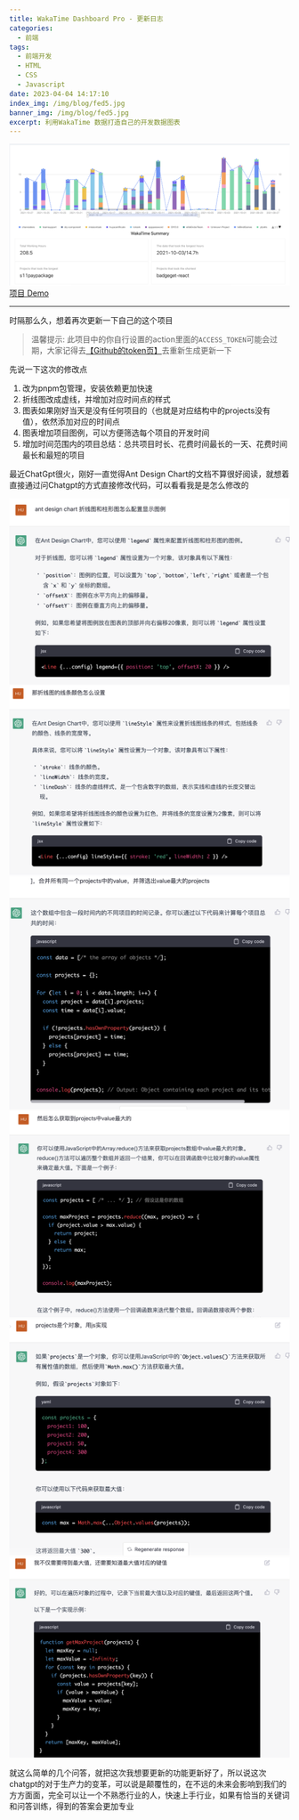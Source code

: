 ```yaml
---
title: WakaTime Dashboard Pro - 更新日志
categories:
  - 前端
tags:
  - 前端开发
  - HTML
  - CSS
  - Javascript
date: 2023-04-04 14:17:10
index_img: /img/blog/fed5.jpg
banner_img: /img/blog/fed5.jpg
excerpt: 利用WakaTime 数据打造自己的开发数据图表
---
```

![wakatime-dashboard-pro](/img/blog/fed11.png)
[项目 Demo](https://wakatime.mrfangge.com/)

---

时隔那么久，想着再次更新一下自己的这个项目
> 温馨提示: 此项目中的你自行设置的action里面的`ACCESS_TOKEN`可能会过期，大家记得去[【Github的token页】](https://github.com/settings/tokens)去重新生成更新一下

先说一下这次的修改点
1. 改为pnpm包管理，安装依赖更加快速
2. 折线图改成虚线，并增加对应时间点的样式
3. 图表如果刚好当天是没有任何项目的（也就是对应结构中的projects没有值），依然添加对应的时间点
4. 图表增加项目图例，可以方便筛选每个项目的开发时间
5. 增加时间范围内的项目总结：总共项目时长、花费时间最长的一天、花费时间最长和最短的项目

最近ChatGpt很火，刚好一直觉得Ant Design Chart的文档不算很好阅读，就想着直接通过问Chatgpt的方式直接修改代码，可以看看我是是怎么修改的

![问答参考](/img/blog/chat1.png)
![问答参考](/img/blog/chat2.png)
![问答参考](/img/blog/chat3.png)
![问答参考](/img/blog/chat4.png)
![问答参考](/img/blog/chat5.png)
![问答参考](/img/blog/chat6.png)

就这么简单的几个问答，就把这次我想要更新的功能更新好了，所以说这次chatgpt的对于生产力的变革，可以说是颠覆性的，在不远的未来会影响到我们的方方面面，完全可以让一个不熟悉行业的人，快速上手行业，如果有恰当的关键词和问答训练，得到的答案会更加专业

